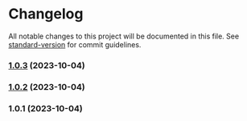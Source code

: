 # Changelog

All notable changes to this project will be documented in this file. See [standard-version](https://github.com/conventional-changelog/standard-version) for commit guidelines.

### [1.0.3](https://github.com/YounHoyoul/test-generator/compare/v1.0.2...v1.0.3) (2023-10-04)

### [1.0.2](https://github.com/YounHoyoul/test-generator/compare/v1.0.1...v1.0.2) (2023-10-04)

### 1.0.1 (2023-10-04)
